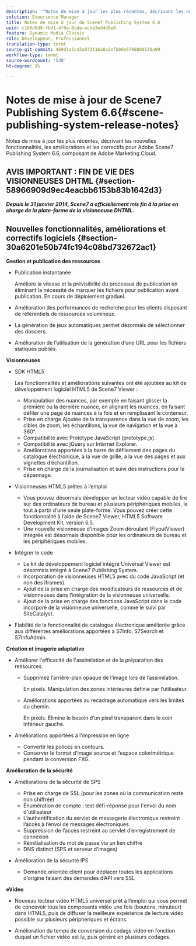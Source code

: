 ```yaml
---
description: '"Notes de mise à jour les plus récentes, décrivant les nouvelles fonctionnalités, les améliorations et les correctifs pour Adobe Scene7 Publishing System 6.6, composant de la solution Adobe Experience Manager de la Adobe Marketing Cloud."'
solution: Experience Manager
title: Notes de mise à jour de Scene7 Publishing System 6.6
uuid: c168d8d9-fbd1-4f9e-8cda-ecba3ed4d0e0
feature: Dynamic Media Classic
role: Développeur, Professionnel
translation-type: tm+mt
source-git-commit: 469d1a5c43a972116a8a2efb0de5708800130a99
workflow-type: tm+mt
source-wordcount: '538'
ht-degree: 1%

---
```



# Notes de mise à jour de Scene7 Publishing System 6.6{#scene-publishing-system-release-notes}

Notes de mise à jour les plus récentes, décrivant les nouvelles fonctionnalités, les améliorations et les correctifs pour Adobe Scene7 Publishing System 6.6, composant de Adobe Marketing Cloud.

## AVIS IMPORTANT : FIN DE VIE DES VISIONNEUSES DHTML {#section-58966909d9ec4eacbb6153b83b1642d3}

***Depuis le 31 janvier 2014, Scene7 a officiellement mis fin à la prise en charge de la plate-forme de la visionneuse DHTML.***

## Nouvelles fonctionnalités, améliorations et correctifs logiciels {#section-30a6201e50b74fc194c08bd732672ac1}

**Gestion et publication des ressources**

* Publication instantanée

   Améliore la vitesse et la prévisibilité du processus de publication en éliminant la nécessité de marquer les fichiers pour publication avant publication. En cours de déploiement graduel.

* Amélioration des performances de recherche pour les clients disposant de référentiels de ressources volumineux.
* La génération de jeux automatiques permet désormais de sélectionner des dossiers.
* Amélioration de l’utilisation de la génération d’une URL pour les fichiers statiques publiés.

**Visionneuses**

* SDK HTML5

   Les fonctionnalités et améliorations suivantes ont été ajoutées au kit de développement logiciel HTML5 de Scene7 Viewer :

   * Manipulation des nuances, par exemple en faisant glisser la première ou la dernière nuance, en alignant les nuances, en faisant défiler une page de nuances à la fois et en remplissant le conteneur.
   * Prise en charge Ajoutée de la transparence dans la vue de zoom, les cibles de zoom, les échantillons, la vue de navigation et la vue à 360°.
   * Compatibilité avec Prototype JavaScript (prototype.js).
   * Compatibilité avec jQuery sur Internet Explorer.
   * Améliorations apportées à la barre de défilement des pages du catalogue électronique, à la vue de grille, à la vue des pages et aux vignettes d’échantillon.
   * Prise en charge de la journalisation et suivi des instructions pour le dépannage.

* Visionneuses HTML5 prêtes à l’emploi

   * Vous pouvez désormais développer un lecteur vidéo capable de lire sur des ordinateurs de bureau et plusieurs périphériques mobiles, le tout à partir d’une seule plate-forme. Vous pouvez créer cette fonctionnalité à l’aide de Scene7 Viewer, HTML5 Software Development Kit, version 6.5.
   * Une nouvelle visionneuse d’images Zoom déroulant (FlyoutViewer) intégrée est désormais disponible pour les ordinateurs de bureau et les périphériques mobiles.

* Intégrer le code

   * Le kit de développement logiciel intégré Universal Viewer est désormais intégré à Scene7 Publishing System.
   * Incorporation de visionneuses HTML5 avec du code JavaScript (et non des iframes).
   * Ajout de la prise en charge des modificateurs de ressources et de visionneuses dans l’intégration de la visionneuse universelle.
   * Ajout de la prise en charge des fonctions JavaScript dans le code incorporé de la visionneuse universelle, comme le suivi par SiteCatalyst.

* Fiabilité de la fonctionnalité de catalogue électronique améliorée grâce aux différentes améliorations apportées à S7Info, S7Search et S7InfoAdmin.

**Création et imagerie adaptative**

* Améliorer l&#39;efficacité de l&#39;assimilation et de la préparation des ressources.

   * Supprimez l’arrière-plan opaque de l’image lors de l’assimilation.

      En pixels. Manipulation des zones intérieures définie par l’utilisateur.
   * Améliorations apportées au recadrage automatique vers les limites du chemin.

      En pixels. Élimine le besoin d’un pixel transparent dans le coin inférieur gauche.

* Améliorations apportées à l&#39;impression en ligne

   * Convertir les polices en contours.
   * Conserver le format d’image source et l’espace colorimétrique pendant la conversion FXG.

**Amélioration de la sécurité**

* Améliorations de la sécurité de SPS

   * Prise en charge de SSL (pour les zones où la communication reste non chiffrée)
   * Énumération de compte : test défi-réponse pour l&#39;envoi du nom d&#39;utilisateur
   * L’authentification du servlet de messagerie électronique restreint l’accès à l’envoi de messages électroniques.
   * Suppression de l’accès restreint au servlet d’enregistrement de connexion
   * Réinitialisation du mot de passe via un lien chiffré
   * DNS distinct (SPS et serveur d’images)

* Amélioration de la sécurité IPS

   * Demande orientée client pour déplacer toutes les applications d’origine faisant des demandes d’API vers SSL

**eVideo**

* Nouveau lecteur vidéo HTML5 universel prêt à l’emploi qui vous permet de concevoir tous les composants vidéo une fois (boutons, minuteur) dans HTML5, puis de diffuser la meilleure expérience de lecture vidéo possible sur plusieurs périphériques et écrans.

<!--   See [About using HTML5 video](http://help.adobe.com/en_US/scene7/using/WS98ca2e6790647c064dcc4e2c1399dadca0f-8000.html). -->

* Amélioration du temps de conversion du codage vidéo en fonction duquel un fichier vidéo est lu, puis généré en plusieurs codages.

